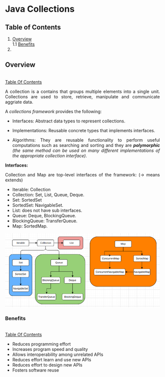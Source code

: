 # **Java Collections**

<div style="text-align: justify">

## **Table of Contents**

1. [Overview](#overview) </br> 
   1.1 [Benefits](#benefits) </br> 
2. 


## **Overview**

</br> [Table Of Contents](#table-of-contents) </br>

A collection is a contains that groups multiple elements into a single unit. Collections are used to store, retrieve, manipulate and communicate aggriate data.

A *collections framework* provides the following:

- Interfaces: Abstract data types to represent collections.

- Implementations: Reusable concrete types that implements interfaces.

- Algorithms: They are reusable functionality to perform useful computations such as searching and sorting and they are ***polymorphic** (the same method can be used on many different implementations of the appropriate collection interface)*.

**Interfaces:**

Collection and Map are top-level interfaces of the framework: (-> means extends)

- Iterable: Collection
- Collection: Set, List, Queue, Deque.
- Set: SortedSet
- SortedSet: NavigableSet.
- List: does not have sub interfaces.
- Queue: Deque, BlockingQueue.
- BlockingQueue: TransferQueue.
- Map: SortedMap.


<img src="https://github.com/srikanthkakumanu/DSA/blob/main/collections/collections_hierarchy.png" alt="Java Collections Framework Hierarchy"></img> </br>


### **Benefits**

</br> [Table Of Contents](#table-of-contents) </br>

- Reduces programming effort
- Increases program speed and quality
- Allows interoperability among unrelated APIs
- Reduces effort learn and use new APIs
- Reduces effort to design new APIs
- Fosters software reuse

</div>